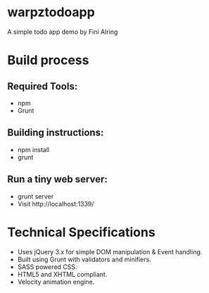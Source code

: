 # warpztodoapp
A simple todo app demo by Fini Alring

# Build process

## Required Tools:
- npm
- Grunt

## Building instructions:
- npm install
- grunt

## Run a tiny web server:
- grunt server
- Visit http://localhost:1339/

# Technical Specifications
- Uses jQuery 3.x for simple DOM manipulation & Event handling.
- Built using Grunt with validators and minifiers.
- SASS powered CSS.
- HTML5 and XHTML compliant.
- Velocity animation engine.
